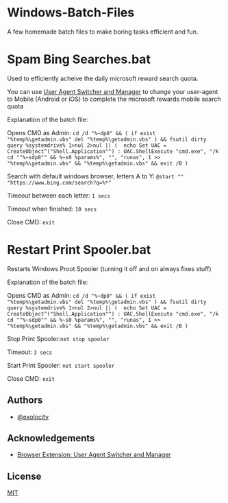 # Windows-Batch-Files
A few homemade batch files to make boring tasks efficient and fun.

# Spam Bing Searches.bat 
Used to efficiently acheive the daily microsoft reward search quota. 

You can use [User Agent Switcher and Manager](https://add0n.com/useragent-switcher.html) to change your user-agent to Mobile (Android or iOS) to complete the microsoft rewards mobile search quota  


Explanation of the batch file:

Opens CMD as Admin: `cd /d "%~dp0" && ( if exist "%temp%\getadmin.vbs" del "%temp%\getadmin.vbs" ) && fsutil dirty query %systemdrive% 1>nul 2>nul || (  echo Set UAC = CreateObject^("Shell.Application"^) : UAC.ShellExecute "cmd.exe", "/k cd ""%~sdp0"" && %~s0 %params%", "", "runas", 1 >> "%temp%\getadmin.vbs" && "%temp%\getadmin.vbs" && exit /B )`

Search with default windows browser, letters A to Y: `@start "" "https://www.bing.com/search?q=%*"`

Timeout between each letter: `1 secs`

Timeout when finished: `10 secs`

Close CMD: `exit`


# Restart Print Spooler.bat 
Restarts Windows Proot Spooler (turning it off and on always fixes stuff)

Explanation of the batch file:

Opens CMD as Admin: `cd /d "%~dp0" && ( if exist "%temp%\getadmin.vbs" del "%temp%\getadmin.vbs" ) && fsutil dirty query %systemdrive% 1>nul 2>nul || (  echo Set UAC = CreateObject^("Shell.Application"^) : UAC.ShellExecute "cmd.exe", "/k cd ""%~sdp0"" && %~s0 %params%", "", "runas", 1 >> "%temp%\getadmin.vbs" && "%temp%\getadmin.vbs" && exit /B )`

Stop Print Spooler:`net stop spooler`

Timeout: `3 secs`

Start Print Spooler: `net start spooler` 

Close CMD: `exit`



## Authors

- [@exolocity](https://www.github.com/exolocity)


## Acknowledgements

 - [Browser Extension: User Agent Switcher and Manager](https://add0n.com/useragent-switcher.html)

## License

[MIT](https://choosealicense.com/licenses/mit/)

